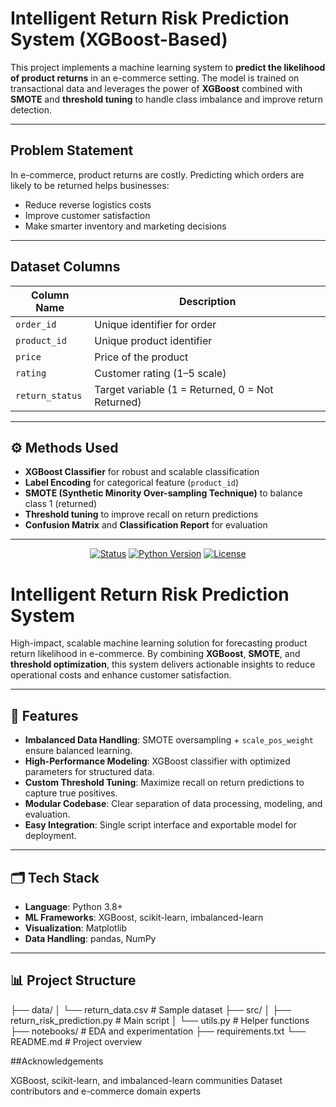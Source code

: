#  Intelligent Return Risk Prediction System (XGBoost-Based)

This project implements a machine learning system to **predict the likelihood of product returns** in an e-commerce setting. The model is trained on transactional data and leverages the power of **XGBoost** combined with **SMOTE** and **threshold tuning** to handle class imbalance and improve return detection.

---

##  Problem Statement

In e-commerce, product returns are costly. Predicting which orders are likely to be returned helps businesses:
- Reduce reverse logistics costs
- Improve customer satisfaction
- Make smarter inventory and marketing decisions

---

##  Dataset Columns

| Column Name   | Description                  |
|---------------|------------------------------|
| `order_id`    | Unique identifier for order  |
| `product_id`  | Unique product identifier    |
| `price`       | Price of the product         |
| `rating`      | Customer rating (1–5 scale)  |
| `return_status` | Target variable (1 = Returned, 0 = Not Returned) |

---

## ⚙ Methods Used

- **XGBoost Classifier** for robust and scalable classification
- **Label Encoding** for categorical feature (`product_id`)
- **SMOTE (Synthetic Minority Over-sampling Technique)** to balance class 1 (returned)
- **Threshold tuning** to improve recall on return predictions
- **Confusion Matrix** and **Classification Report** for evaluation

---

<!-- PROJECT SHIELDS -->
<p align="center">
  <a href="#"><img src="https://img.shields.io/badge/status-production-green.svg" alt="Status"></a>
  <a href="#"><img src="https://imgields.io/badge/python-3.8%2B-blue.svg" alt="Python Version"></a>
  <a href="#license"><img src="https://imgields.io/badge/license-MIT-blue.svg" alt="License"></a>
</p>

# Intelligent Return Risk Prediction System

High-impact, scalable machine learning solution for forecasting product return likelihood in e-commerce. By combining **XGBoost**, **SMOTE**, and **threshold optimization**, this system delivers actionable insights to reduce operational costs and enhance customer satisfaction.

---

## 🚀 Features

- **Imbalanced Data Handling**: SMOTE oversampling + `scale_pos_weight` ensure balanced learning.
- **High-Performance Modeling**: XGBoost classifier with optimized parameters for structured data.
- **Custom Threshold Tuning**: Maximize recall on return predictions to capture true positives.
- **Modular Codebase**: Clear separation of data processing, modeling, and evaluation.
- **Easy Integration**: Single script interface and exportable model for deployment.

---

## 🗂 Tech Stack

- **Language**: Python 3.8+
- **ML Frameworks**: XGBoost, scikit-learn, imbalanced-learn
- **Visualization**: Matplotlib
- **Data Handling**: pandas, NumPy

---

## 📊 Project Structure
├── data/
│ └── return_data.csv # Sample dataset
├── src/
│ ├── return_risk_prediction.py # Main script
│ └── utils.py # Helper functions
├── notebooks/ # EDA and experimentation
├── requirements.txt
└── README.md # Project overview

##Acknowledgements

XGBoost, scikit-learn, and imbalanced-learn communities
Dataset contributors and e-commerce domain experts

